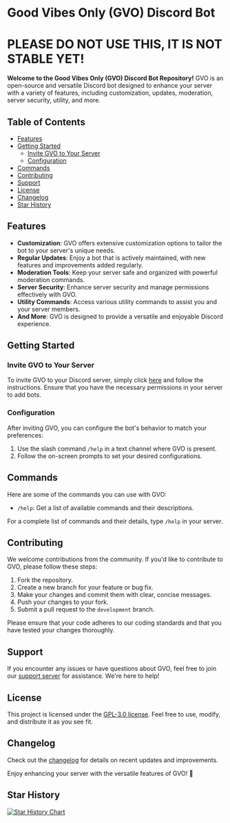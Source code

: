 # Good Vibes Only (GVO) Discord Bot

# PLEASE DO NOT USE THIS, IT IS NOT STABLE YET!

**Welcome to the Good Vibes Only (GVO) Discord Bot Repository!** GVO is an open-source and versatile Discord bot designed to enhance your server with a variety of features, including customization, updates, moderation, server security, utility, and more.

## Table of Contents

-   [Features](#features)
-   [Getting Started](#getting-started)
    -   [Invite GVO to Your Server](#invite-gvo-to-your-server)
    -   [Configuration](#configuration)
-   [Commands](#commands)
-   [Contributing](#contributing)
-   [Support](#support)
-   [License](#license)
-   [Changelog](#changelog)
-   [Star History](#star-history)

## Features

-   **Customization**: GVO offers extensive customization options to tailor the bot to your server's unique needs.
-   **Regular Updates**: Enjoy a bot that is actively maintained, with new features and improvements added regularly.
-   **Moderation Tools**: Keep your server safe and organized with powerful moderation commands.
-   **Server Security**: Enhance server security and manage permissions effectively with GVO.
-   **Utility Commands**: Access various utility commands to assist you and your server members.
-   **And More**: GVO is designed to provide a versatile and enjoyable Discord experience.

## Getting Started

### Invite GVO to Your Server

To invite GVO to your Discord server, simply click [here](https://gvobot.app/invite) and follow the instructions. Ensure that you have the necessary permissions in your server to add bots.

### Configuration

After inviting GVO, you can configure the bot's behavior to match your preferences:

1. Use the slash command `/help` in a text channel where GVO is present.
2. Follow the on-screen prompts to set your desired configurations.

## Commands

Here are some of the commands you can use with GVO:

-   `/help`: Get a list of available commands and their descriptions.

For a complete list of commands and their details, type `/help` in your server.

## Contributing

We welcome contributions from the community. If you'd like to contribute to GVO, please follow these steps:

1. Fork the repository.
2. Create a new branch for your feature or bug fix.
3. Make your changes and commit them with clear, concise messages.
4. Push your changes to your fork.
5. Submit a pull request to the `development` branch.

Please ensure that your code adheres to our coding standards and that you have tested your changes thoroughly.

## Support

If you encounter any issues or have questions about GVO, feel free to join our [support server](https://gvobot.app/discord) for assistance. We're here to help!

## License

This project is licensed under the [GPL-3.0 license](LICENSE). Feel free to use, modify, and distribute it as you see fit.

## Changelog

Check out the [changelog](CHANGELOG.md) for details on recent updates and improvements.

Enjoy enhancing your server with the versatile features of GVO! 🌟

## Star History

[![Star History Chart](https://api.star-history.com/svg?repos=gvobot/discord&type=Date)](https://star-history.com/#gvobot/discord&Date)
